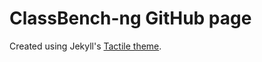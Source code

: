# ClassBench-ng GitHub page

Created using Jekyll's [Tactile theme](https://github.com/pages-themes/tactile).
